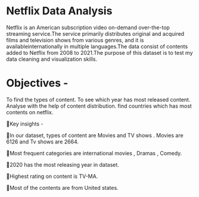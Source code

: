 # Netflix Data Analysis

Netflix is an American subscription video on-demand over-the-top streaming service.The service primarily distributes original and acquired films and television shows from various genres, and it is availableinternationally in multiple languages.The data consist of contents added to Netflix from 2008 to 2021.The purpose of this dataset is to
test my data cleaning and visualization skills.

# Objectives - 
   To find the types of content. To see which year has most released content. Analyse with the help of content distribution. find countries which has most contents on netflix.



🚀Key insights -

 💠In our dataset, types of content are Movies and TV shows . Movies are 6126 and Tv shows are 2664.
 
💠Most frequent categories are international movies , Dramas , Comedy.
 
💠2020 has the most releasing year in dataset.
 
💠Highest rating on content is TV-MA.
 
💠Most of the contents are from United states.
